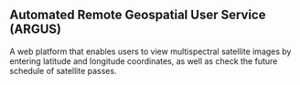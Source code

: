 ## Automated Remote Geospatial User Service (ARGUS)
A web platform that enables users to view multispectral satellite images by entering latitude and longitude coordinates, as well as check the future schedule of satellite passes.